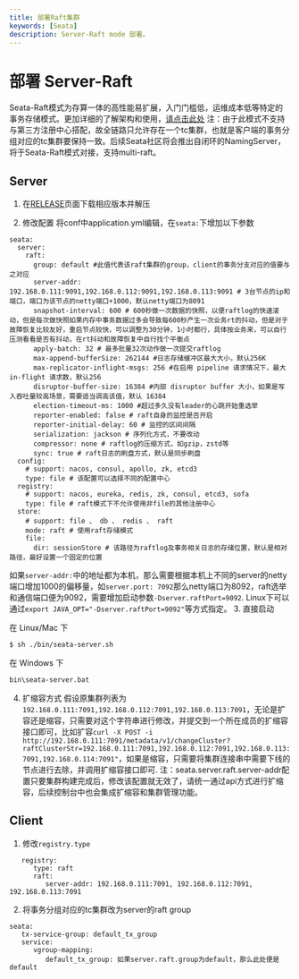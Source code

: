 ```yaml
---
title: 部署Raft集群
keywords: [Seata]
description: Server-Raft mode 部署。
---
```


# 部署 Server-Raft
Seata-Raft模式为存算一体的高性能易扩展，入门门槛低，运维成本低等特定的事务存储模式。更加详细的了解架构和使用，[请点击此处](https://seata.io/zh-cn/blog/seata-raft-detailed-explanation)
注：由于此模式不支持与第三方注册中心搭配，故全链路只允许存在一个tc集群，也就是客户端的事务分组对应的tc集群要保持一致。后续Seata社区将会推出自闭环的NamingServer，将于Seata-Raft模式对接，支持multi-raft。

## Server
1. 在[RELEASE](https://github.com/seata/seata/releases)页面下载相应版本并解压 

2. 修改配置
将conf中application.yml编辑，在`seata:`下增加以下参数
```
seata:
  server:
    raft:
      group: default #此值代表该raft集群的group，client的事务分支对应的值要与之对应
      server-addr: 192.168.0.111:9091,192.168.0.112:9091,192.168.0.113:9091 # 3台节点的ip和端口，端口为该节点的netty端口+1000，默认netty端口为8091
      snapshot-interval: 600 # 600秒做一次数据的快照，以便raftlog的快速滚动，但是每次做快照如果内存中事务数据过多会导致每600秒产生一次业务rt的抖动，但是对于故障恢复比较友好，重启节点较快，可以调整为30分钟，1小时都行，具体按业务来，可以自行压测看看是否有抖动，在rt抖动和故障恢复中自行找个平衡点
      apply-batch: 32 # 最多批量32次动作做一次提交raftlog
      max-append-bufferSize: 262144 #日志存储缓冲区最大大小，默认256K
      max-replicator-inflight-msgs: 256 #在启用 pipeline 请求情况下，最大 in-flight 请求数，默认256
      disruptor-buffer-size: 16384 #内部 disruptor buffer 大小，如果是写入吞吐量较高场景，需要适当调高该值，默认 16384
      election-timeout-ms: 1000 #超过多久没有leader的心跳开始重选举
      reporter-enabled: false # raft自身的监控是否开启
      reporter-initial-delay: 60 # 监控的区间间隔
      serialization: jackson # 序列化方式，不要改动
      compressor: none # raftlog的压缩方式，如gzip，zstd等
      sync: true # raft日志的刷盘方式，默认是同步刷盘
  config:
    # support: nacos, consul, apollo, zk, etcd3
    type: file # 该配置可以选择不同的配置中心
  registry:
    # support: nacos, eureka, redis, zk, consul, etcd3, sofa
    type: file # raft模式下不允许使用非file的其他注册中心
  store:
    # support: file 、 db 、 redis 、 raft
    mode: raft # 使用raft存储模式
    file:
      dir: sessionStore # 该路径为raftlog及事务相关日志的存储位置，默认是相对路径，最好设置一个固定的位置
```
如果`server-addr:`中的地址都为本机，那么需要根据本机上不同的server的netty端口增加1000的偏移量，如`server.port: 7092`那么netty端口为8092，raft选举和通信端口便为9092，需要增加启动参数`-Dserver.raftPort=9092`.
Linux下可以通过`export JAVA_OPT="-Dserver.raftPort=9092"`等方式指定。
3. 直接启动

在 Linux/Mac 下

```bash
$ sh ./bin/seata-server.sh
```

在 Windows 下

```cmd
bin\seata-server.bat
```

4. 扩缩容方式
假设原集群列表为`192.168.0.111:7091,192.168.0.112:7091,192.168.0.113:7091`，无论是扩容还是缩容，只需要对这个字符串进行修改，并提交到一个所在成员的扩缩容接口即可，比如扩容`curl -X POST -i http://192.168.0.111:7091/metadata/v1/changeCluster?raftClusterStr=192.168.0.111:7091,192.168.0.112:7091,192.168.0.113:7091,192.168.0.114:7091"`，如果是缩容，只需要将集群连接串中需要下线的节点进行去除，并调用扩缩容接口即可.
注：seata.server.raft.server-addr配置只要集群构建完成后，修改该配置就无效了，请统一通过api方式进行扩缩容，后续控制台中也会集成扩缩容和集群管理功能。

## Client

1. 修改`registry.type`
```
   registry:
      type: raft
      raft:
         server-addr: 192.168.0.111:7091, 192.168.0.112:7091, 192.168.0.113:7091
```
2. 将事务分组对应的tc集群改为server的raft group
```
seata:
   tx-service-group: default_tx_group
   service:
      vgroup-mapping:
         default_tx_group: 如果server.raft.group为default，那么此处便是default
```